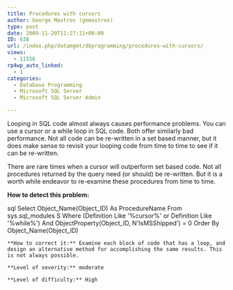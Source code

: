 ```yaml
---
title: Procedures with cursors
author: George Mastros (gmmastros)
type: post
date: 2009-11-20T11:27:11+00:00
ID: 638
url: /index.php/datamgmt/dbprogramming/procedures-with-cursors/
views:
  - 11556
rp4wp_auto_linked:
  - 1
categories:
  - Database Programming
  - Microsoft SQL Server
  - Microsoft SQL Server Admin

---
```

Looping in SQL code almost always causes performance problems. You can use a cursor or a while loop in SQL code. Both offer similarly bad performance. Not all code can be re-written in a set based manner, but it does make sense to revisit your looping code from time to time to see if it can be re-written.

There are rare times when a cursor will outperform set based code. Not all procedures returned by the query need (or should) be re-written. But it is a worth while endeavor to re-examine these procedures from time to time.

**How to detect this problem:**

sql
Select  Object_Name(Object_ID) As ProcedureName
From    sys.sql_modules S
Where   (Definition Like '%cursor%' or Definition Like '%while%')
        And ObjectProperty(Object_ID, N'IsMSShipped') = 0
Order By Object_Name(Object_ID)
```
**How to correct it:** Examine each block of code that has a loop, and design an alternative method for accomplishing the same results. This is not always possible.

**Level of severity:** moderate

**Level of difficulty:** High